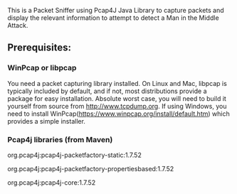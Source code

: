 This is a Packet Sniffer using Pcap4J Java Library to capture packets and display the relevant information to attempt to detect a Man in the Middle Attack.

## Prerequisites:

### WinPcap or libpcap
You need a packet capturing library installed. On Linux and Mac, libpcap is typically included by default, and if not, most distributions provide a package for easy installation. Absolute worst case, you will need to build it yourself from source from http://www.tcpdump.org. If using Windows, you need to install WinPcap(https://www.winpcap.org/install/default.htm) which provides a simple installer.

### Pcap4j libraries (from Maven)
org.pcap4j:pcap4j-packetfactory-static:1.7.52

org.pcap4j:pcap4j-packetfactory-propertiesbased:1.7.52

org.pcap4j:pcap4j-core:1.7.52
